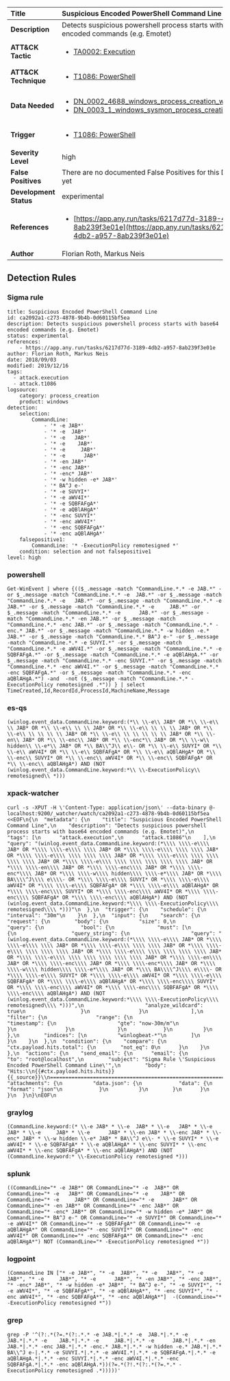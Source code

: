 | Title                    | Suspicious Encoded PowerShell Command Line       |
|:-------------------------|:------------------|
| **Description**          | Detects suspicious powershell process starts with base64 encoded commands (e.g. Emotet) |
| **ATT&amp;CK Tactic**    |  <ul><li>[TA0002: Execution](https://attack.mitre.org/tactics/TA0002)</li></ul>  |
| **ATT&amp;CK Technique** | <ul><li>[T1086: PowerShell](https://attack.mitre.org/techniques/T1086)</li></ul>  |
| **Data Needed**          | <ul><li>[DN_0002_4688_windows_process_creation_with_commandline](../Data_Needed/DN_0002_4688_windows_process_creation_with_commandline.md)</li><li>[DN_0003_1_windows_sysmon_process_creation](../Data_Needed/DN_0003_1_windows_sysmon_process_creation.md)</li></ul>  |
| **Trigger**              | <ul><li>[T1086: PowerShell](../Triggers/T1086.md)</li></ul>  |
| **Severity Level**       | high |
| **False Positives**      |  There are no documented False Positives for this Detection Rule yet  |
| **Development Status**   | experimental |
| **References**           | <ul><li>[https://app.any.run/tasks/6217d77d-3189-4db2-a957-8ab239f3e01e](https://app.any.run/tasks/6217d77d-3189-4db2-a957-8ab239f3e01e)</li></ul>  |
| **Author**               | Florian Roth, Markus Neis |


## Detection Rules

### Sigma rule

```
title: Suspicious Encoded PowerShell Command Line
id: ca2092a1-c273-4878-9b4b-0d60115bf5ea
description: Detects suspicious powershell process starts with base64 encoded commands (e.g. Emotet)
status: experimental
references:
    - https://app.any.run/tasks/6217d77d-3189-4db2-a957-8ab239f3e01e
author: Florian Roth, Markus Neis
date: 2018/09/03
modified: 2019/12/16
tags:
  - attack.execution
  - attack.t1086
logsource:
    category: process_creation
    product: windows
detection:
    selection:
        CommandLine:
            - '* -e JAB*'
            - '* -e  JAB*'
            - '* -e   JAB*'
            - '* -e    JAB*'
            - '* -e     JAB*'
            - '* -e      JAB*'
            - '* -en JAB*'
            - '* -enc JAB*'
            - '* -enc* JAB*'
            - '* -w hidden -e* JAB*'
            - '* BA^J e-'
            - '* -e SUVYI*'
            - '* -e aWV4I*'
            - '* -e SQBFAFgA*'
            - '* -e aQBlAHgA*'
            - '* -enc SUVYI*'
            - '* -enc aWV4I*'
            - '* -enc SQBFAFgA*'
            - '* -enc aQBlAHgA*'
    falsepositive1:
        CommandLine: '* -ExecutionPolicy remotesigned *'
    condition: selection and not falsepositive1
level: high

```





### powershell
    
```
Get-WinEvent | where {(($_.message -match "CommandLine.*.* -e JAB.*" -or $_.message -match "CommandLine.*.* -e  JAB.*" -or $_.message -match "CommandLine.*.* -e   JAB.*" -or $_.message -match "CommandLine.*.* -e    JAB.*" -or $_.message -match "CommandLine.*.* -e     JAB.*" -or $_.message -match "CommandLine.*.* -e      JAB.*" -or $_.message -match "CommandLine.*.* -en JAB.*" -or $_.message -match "CommandLine.*.* -enc JAB.*" -or $_.message -match "CommandLine.*.* -enc.* JAB.*" -or $_.message -match "CommandLine.*.* -w hidden -e.* JAB.*" -or $_.message -match "CommandLine.*.* BA^J e-" -or $_.message -match "CommandLine.*.* -e SUVYI.*" -or $_.message -match "CommandLine.*.* -e aWV4I.*" -or $_.message -match "CommandLine.*.* -e SQBFAFgA.*" -or $_.message -match "CommandLine.*.* -e aQBlAHgA.*" -or $_.message -match "CommandLine.*.* -enc SUVYI.*" -or $_.message -match "CommandLine.*.* -enc aWV4I.*" -or $_.message -match "CommandLine.*.* -enc SQBFAFgA.*" -or $_.message -match "CommandLine.*.* -enc aQBlAHgA.*") -and  -not ($_.message -match "CommandLine.*.* -ExecutionPolicy remotesigned .*")) } | select TimeCreated,Id,RecordId,ProcessId,MachineName,Message
```


### es-qs
    
```
(winlog.event_data.CommandLine.keyword:(*\\ \\-e\\ JAB* OR *\\ \\-e\\ \\ JAB* OR *\\ \\-e\\ \\ \\ JAB* OR *\\ \\-e\\ \\ \\ \\ JAB* OR *\\ \\-e\\ \\ \\ \\ \\ JAB* OR *\\ \\-e\\ \\ \\ \\ \\ \\ JAB* OR *\\ \\-en\\ JAB* OR *\\ \\-enc\\ JAB* OR *\\ \\-enc*\\ JAB* OR *\\ \\-w\\ hidden\\ \\-e*\\ JAB* OR *\\ BA\\^J\\ e\\- OR *\\ \\-e\\ SUVYI* OR *\\ \\-e\\ aWV4I* OR *\\ \\-e\\ SQBFAFgA* OR *\\ \\-e\\ aQBlAHgA* OR *\\ \\-enc\\ SUVYI* OR *\\ \\-enc\\ aWV4I* OR *\\ \\-enc\\ SQBFAFgA* OR *\\ \\-enc\\ aQBlAHgA*) AND (NOT (winlog.event_data.CommandLine.keyword:*\\ \\-ExecutionPolicy\\ remotesigned\\ *)))
```


### xpack-watcher
    
```
curl -s -XPUT -H \'Content-Type: application/json\' --data-binary @- localhost:9200/_watcher/watch/ca2092a1-c273-4878-9b4b-0d60115bf5ea <<EOF\n{\n  "metadata": {\n    "title": "Suspicious Encoded PowerShell Command Line",\n    "description": "Detects suspicious powershell process starts with base64 encoded commands (e.g. Emotet)",\n    "tags": [\n      "attack.execution",\n      "attack.t1086"\n    ],\n    "query": "(winlog.event_data.CommandLine.keyword:(*\\\\ \\\\-e\\\\ JAB* OR *\\\\ \\\\-e\\\\ \\\\ JAB* OR *\\\\ \\\\-e\\\\ \\\\ \\\\ JAB* OR *\\\\ \\\\-e\\\\ \\\\ \\\\ \\\\ JAB* OR *\\\\ \\\\-e\\\\ \\\\ \\\\ \\\\ \\\\ JAB* OR *\\\\ \\\\-e\\\\ \\\\ \\\\ \\\\ \\\\ \\\\ JAB* OR *\\\\ \\\\-en\\\\ JAB* OR *\\\\ \\\\-enc\\\\ JAB* OR *\\\\ \\\\-enc*\\\\ JAB* OR *\\\\ \\\\-w\\\\ hidden\\\\ \\\\-e*\\\\ JAB* OR *\\\\ BA\\\\^J\\\\ e\\\\- OR *\\\\ \\\\-e\\\\ SUVYI* OR *\\\\ \\\\-e\\\\ aWV4I* OR *\\\\ \\\\-e\\\\ SQBFAFgA* OR *\\\\ \\\\-e\\\\ aQBlAHgA* OR *\\\\ \\\\-enc\\\\ SUVYI* OR *\\\\ \\\\-enc\\\\ aWV4I* OR *\\\\ \\\\-enc\\\\ SQBFAFgA* OR *\\\\ \\\\-enc\\\\ aQBlAHgA*) AND (NOT (winlog.event_data.CommandLine.keyword:*\\\\ \\\\-ExecutionPolicy\\\\ remotesigned\\\\ *)))"\n  },\n  "trigger": {\n    "schedule": {\n      "interval": "30m"\n    }\n  },\n  "input": {\n    "search": {\n      "request": {\n        "body": {\n          "size": 0,\n          "query": {\n            "bool": {\n              "must": [\n                {\n                  "query_string": {\n                    "query": "(winlog.event_data.CommandLine.keyword:(*\\\\ \\\\-e\\\\ JAB* OR *\\\\ \\\\-e\\\\ \\\\ JAB* OR *\\\\ \\\\-e\\\\ \\\\ \\\\ JAB* OR *\\\\ \\\\-e\\\\ \\\\ \\\\ \\\\ JAB* OR *\\\\ \\\\-e\\\\ \\\\ \\\\ \\\\ \\\\ JAB* OR *\\\\ \\\\-e\\\\ \\\\ \\\\ \\\\ \\\\ \\\\ JAB* OR *\\\\ \\\\-en\\\\ JAB* OR *\\\\ \\\\-enc\\\\ JAB* OR *\\\\ \\\\-enc*\\\\ JAB* OR *\\\\ \\\\-w\\\\ hidden\\\\ \\\\-e*\\\\ JAB* OR *\\\\ BA\\\\^J\\\\ e\\\\- OR *\\\\ \\\\-e\\\\ SUVYI* OR *\\\\ \\\\-e\\\\ aWV4I* OR *\\\\ \\\\-e\\\\ SQBFAFgA* OR *\\\\ \\\\-e\\\\ aQBlAHgA* OR *\\\\ \\\\-enc\\\\ SUVYI* OR *\\\\ \\\\-enc\\\\ aWV4I* OR *\\\\ \\\\-enc\\\\ SQBFAFgA* OR *\\\\ \\\\-enc\\\\ aQBlAHgA*) AND (NOT (winlog.event_data.CommandLine.keyword:*\\\\ \\\\-ExecutionPolicy\\\\ remotesigned\\\\ *)))",\n                    "analyze_wildcard": true\n                  }\n                }\n              ],\n              "filter": {\n                "range": {\n                  "timestamp": {\n                    "gte": "now-30m/m"\n                  }\n                }\n              }\n            }\n          }\n        },\n        "indices": [\n          "winlogbeat-*"\n        ]\n      }\n    }\n  },\n  "condition": {\n    "compare": {\n      "ctx.payload.hits.total": {\n        "not_eq": 0\n      }\n    }\n  },\n  "actions": {\n    "send_email": {\n      "email": {\n        "to": "root@localhost",\n        "subject": "Sigma Rule \'Suspicious Encoded PowerShell Command Line\'",\n        "body": "Hits:\\n{{#ctx.payload.hits.hits}}{{_source}}\\n================================================================================\\n{{/ctx.payload.hits.hits}}",\n        "attachments": {\n          "data.json": {\n            "data": {\n              "format": "json"\n            }\n          }\n        }\n      }\n    }\n  }\n}\nEOF\n
```


### graylog
    
```
(CommandLine.keyword:(* \\-e JAB* * \\-e  JAB* * \\-e   JAB* * \\-e    JAB* * \\-e     JAB* * \\-e      JAB* * \\-en JAB* * \\-enc JAB* * \\-enc* JAB* * \\-w hidden \\-e* JAB* * BA\\^J e\\- * \\-e SUVYI* * \\-e aWV4I* * \\-e SQBFAFgA* * \\-e aQBlAHgA* * \\-enc SUVYI* * \\-enc aWV4I* * \\-enc SQBFAFgA* * \\-enc aQBlAHgA*) AND (NOT (CommandLine.keyword:* \\-ExecutionPolicy remotesigned *)))
```


### splunk
    
```
((CommandLine="* -e JAB*" OR CommandLine="* -e  JAB*" OR CommandLine="* -e   JAB*" OR CommandLine="* -e    JAB*" OR CommandLine="* -e     JAB*" OR CommandLine="* -e      JAB*" OR CommandLine="* -en JAB*" OR CommandLine="* -enc JAB*" OR CommandLine="* -enc* JAB*" OR CommandLine="* -w hidden -e* JAB*" OR CommandLine="* BA^J e-" OR CommandLine="* -e SUVYI*" OR CommandLine="* -e aWV4I*" OR CommandLine="* -e SQBFAFgA*" OR CommandLine="* -e aQBlAHgA*" OR CommandLine="* -enc SUVYI*" OR CommandLine="* -enc aWV4I*" OR CommandLine="* -enc SQBFAFgA*" OR CommandLine="* -enc aQBlAHgA*") NOT (CommandLine="* -ExecutionPolicy remotesigned *"))
```


### logpoint
    
```
(CommandLine IN ["* -e JAB*", "* -e  JAB*", "* -e   JAB*", "* -e    JAB*", "* -e     JAB*", "* -e      JAB*", "* -en JAB*", "* -enc JAB*", "* -enc* JAB*", "* -w hidden -e* JAB*", "* BA^J e-", "* -e SUVYI*", "* -e aWV4I*", "* -e SQBFAFgA*", "* -e aQBlAHgA*", "* -enc SUVYI*", "* -enc aWV4I*", "* -enc SQBFAFgA*", "* -enc aQBlAHgA*"]  -(CommandLine="* -ExecutionPolicy remotesigned *"))
```


### grep
    
```
grep -P '^(?:.*(?=.*(?:.*.* -e JAB.*|.*.* -e  JAB.*|.*.* -e   JAB.*|.*.* -e    JAB.*|.*.* -e     JAB.*|.*.* -e      JAB.*|.*.* -en JAB.*|.*.* -enc JAB.*|.*.* -enc.* JAB.*|.*.* -w hidden -e.* JAB.*|.*.* BA\\^J e-|.*.* -e SUVYI.*|.*.* -e aWV4I.*|.*.* -e SQBFAFgA.*|.*.* -e aQBlAHgA.*|.*.* -enc SUVYI.*|.*.* -enc aWV4I.*|.*.* -enc SQBFAFgA.*|.*.* -enc aQBlAHgA.*))(?=.*(?!.*(?:.*(?=.*.* -ExecutionPolicy remotesigned .*)))))'
```



